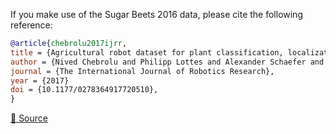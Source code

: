 If you make use of the Sugar Beets 2016 data, please cite the following reference:

```bibtex
@article{chebrolu2017ijrr,
title = {Agricultural robot dataset for plant classification, localization and mapping on sugar beet fields},
author = {Nived Chebrolu and Philipp Lottes and Alexander Schaefer and Wera Winterhalter and Wolfram Burgard and Cyrill Stachniss},
journal = {The International Journal of Robotics Research},
year = {2017}
doi = {10.1177/0278364917720510},
}
```

[🔗 Source](https://www.ipb.uni-bonn.de/data/sugarbeets2016/)
